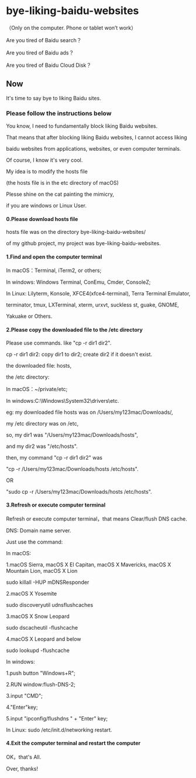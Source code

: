 # bye-liking-baidu-websites
（Only on the computer. Phone or tablet won’t work）

Are you tired of Baidu search？

Are you tired of Baidu ads？

Are you tired of Baidu Cloud Disk？
## Now 
It's time to say bye to liking Baidu sites.
### Please follow the instructions below
You know, I need to fundamentally block liking Baidu websites. 

That means that after blocking liking Baidu websites, I cannot access liking 

baidu websites from applications, websites, or even computer terminals.


Of course, I know it's very cool.

My idea is to modify the hosts file 

(the hosts file is in the etc directory of macOS)

Plesse shine on the cat painting the mimicry, 

if you are windows or Linux User.

#### 0.Please download hosts file
hosts file was on the directory bye-liking-baidu-websites/ 

of my github project, my project was bye-liking-baidu-websites.


#### 1.Find and open the computer terminal
In macOS：Terminal, iTerm2, or others;

In windows: Windows Terminal, ConEmu, Cmder, ConsoleZ;

In Linux: Lilyterm, Konsole, XFCE4(xfce4-terminal), Terra Terminal Emulator, 

terminator, tmux, LXTerminal, xterm, urxvt, suckless st, guake, GNOME, 

Yakuake or Others.


#### 2.Please copy the downloaded file to the /etc directory
Please use commands. like "cp -r dir1 dir2".

cp -r dir1 dir2: copy dir1 to dir2; create dir2 if it doesn't exist.

the downloaded file: hosts, 

the /etc directory:

In macOS：~/private/etc;

In windows:C:\Windows\System32\drivers\etc.

eg: my downloaded file hosts was on /Users/my123mac/Downloads/,

my /etc directory was on /etc,

so, my dir1 was "/Users/my123mac/Downloads/hosts",

and my dir2 was "/etc/hosts".

then, my command "cp -r dir1 dir2" was

"cp -r /Users/my123mac/Downloads/hosts /etc/hosts".

OR

"sudo cp -r /Users/my123mac/Downloads/hosts /etc/hosts".

#### 3.Refresh or execute computer terminal
Refresh or execute computer terminal，that means Clear/flush DNS cache.

DNS: Domain name server.

Just use the command:

In macOS:

1.macOS Sierra, macOS X El Capitan, macOS X Mavericks, macOS X Mountain Lion, macOS X Lion

sudo killall -HUP mDNSResponder

2.macOS X Yosemite

sudo discoveryutil udnsflushcaches

3.macOS X Snow Leopard

sudo dscacheutil -flushcache

4.macOS X Leopard and below

sudo lookupd -flushcache


In windows: 

1.push button "Windows+R";

2.RUN window:flush-DNS-2; 

3.input "CMD"; 

4."Enter"key;

5.input "ipconfig/flushdns " + "Enter" key;

In Linux: sudo /etc/init.d/networking restart.

#### 4.Exit the computer terminal and restart the computer


OK，that's All.

Over, thanks!
